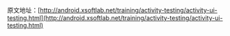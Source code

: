 原文地址：[http://android.xsoftlab.net/training/activity-testing/activity-ui-testing.html](http://android.xsoftlab.net/training/activity-testing/activity-ui-testing.html)

